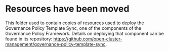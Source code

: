 # Resources have been moved

This folder used to contain copies of resources used to deploy the Governance Policy Template Sync, one of the components of the Governance Policy Framework. Details on deploying that component can be found in its repository: https://github.com/open-cluster-management/governance-policy-template-sync.